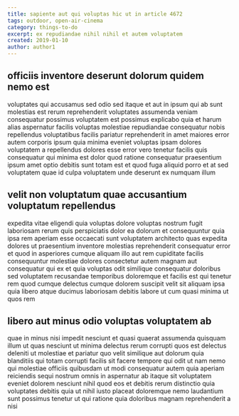```yaml
---
title: sapiente aut qui voluptas hic ut in article 4672
tags: outdoor, open-air-cinema
category: things-to-do
excerpt: ex repudiandae nihil nihil et autem voluptatem
created: 2019-01-10
author: author1
---
```


## officiis inventore deserunt dolorum quidem nemo est

voluptates qui accusamus sed odio sed itaque et aut in ipsum qui ab sunt molestias est rerum reprehenderit voluptates assumenda veniam consequatur possimus voluptatem est possimus explicabo quia et harum alias aspernatur facilis voluptas molestiae repudiandae consequatur nobis repellendus voluptatibus facilis pariatur reprehenderit in amet maiores error autem corporis ipsum quia minima eveniet voluptas ipsam dolores voluptatem a repellendus dolores esse error vero tenetur facilis quis consequatur qui minima est dolor quod ratione consequatur praesentium ipsum amet optio debitis sunt totam est et quod fuga aliquid porro et at sed voluptatem quae id culpa voluptatem unde deserunt ex numquam illum

## velit non voluptatum quae accusantium voluptatum repellendus

expedita vitae eligendi quia voluptas dolore voluptas nostrum fugit laboriosam rerum quis perspiciatis dolor ea dolorum et consequuntur quia ipsa rem aperiam esse occaecati sunt voluptatem architecto quas expedita dolores ut praesentium inventore molestias reprehenderit consequatur error et quod in asperiores cumque aliquam illo aut rem cupiditate facilis consequuntur molestiae dolores consectetur autem magnam aut consequatur qui ex et quia voluptas odit similique consequatur doloribus sed voluptatem recusandae temporibus doloremque et facilis est qui tenetur rem quod cumque delectus cumque dolorem suscipit velit sit aliquam ipsa quia libero atque ducimus laboriosam debitis labore ut cum quasi minima ut quos rem

## libero aut minus odio voluptas voluptatem ab

quae in minus nisi impedit nesciunt et quasi quaerat assumenda quisquam illum ut quas nesciunt ut minima delectus rerum corrupti quos est delectus deleniti ut molestiae et pariatur quo velit similique aut dolorum quia blanditiis qui totam corrupti facilis sit facere tempore qui odit ut nam nemo qui molestiae officiis quibusdam ut modi consequatur autem quia aperiam reiciendis sequi nostrum omnis in aspernatur ab itaque sit voluptatem eveniet dolorem nesciunt nihil quod eos et debitis rerum distinctio quia voluptates debitis quia ut nihil iusto placeat doloremque nemo laudantium sunt possimus tenetur ut qui ratione quia doloribus magnam reprehenderit a nisi
